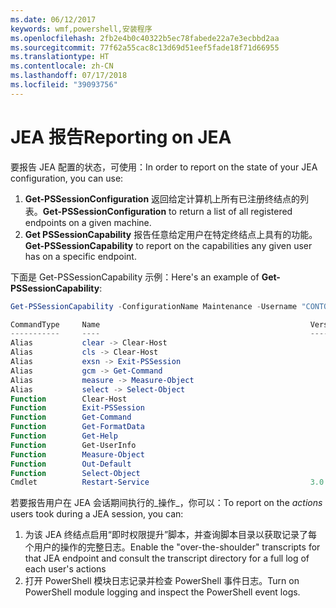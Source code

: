 ```yaml
---
ms.date: 06/12/2017
keywords: wmf,powershell,安装程序
ms.openlocfilehash: 2fb2e4b0c40322b5ec78fabede22a7e3ecbbd2aa
ms.sourcegitcommit: 77f62a55cac8c13d69d51eef5fade18f71d66955
ms.translationtype: HT
ms.contentlocale: zh-CN
ms.lasthandoff: 07/17/2018
ms.locfileid: "39093756"
---
```

# <a name="reporting-on-jea"></a><span data-ttu-id="4bb2a-102">JEA 报告</span><span class="sxs-lookup"><span data-stu-id="4bb2a-102">Reporting on JEA</span></span>

<span data-ttu-id="4bb2a-103">要报告 JEA 配置的状态，可使用：</span><span class="sxs-lookup"><span data-stu-id="4bb2a-103">In order to report on the state of your JEA configuration, you can use:</span></span>

1. <span data-ttu-id="4bb2a-104">**Get-PSSessionConfiguration** 返回给定计算机上所有已注册终结点的列表。</span><span class="sxs-lookup"><span data-stu-id="4bb2a-104">**Get-PSSessionConfiguration** to return a list of all registered endpoints on a given machine.</span></span>
1. <span data-ttu-id="4bb2a-105">**Get PSSessionCapability** 报告任意给定用户在特定终结点上具有的功能。</span><span class="sxs-lookup"><span data-stu-id="4bb2a-105">**Get-PSSessionCapability** to report on the capabilities any given user has on a specific endpoint.</span></span>

<span data-ttu-id="4bb2a-106">下面是 Get-PSSessionCapability 示例：</span><span class="sxs-lookup"><span data-stu-id="4bb2a-106">Here's an example of **Get-PSSessionCapability**:</span></span>

```powershell
Get-PSSessionCapability -ConfigurationName Maintenance -Username "CONTOSO\JohnDoe"

CommandType     Name                                               Version    Source
-----------     ----                                               -------    ------
Alias           clear -> Clear-Host
Alias           cls -> Clear-Host
Alias           exsn -> Exit-PSSession
Alias           gcm -> Get-Command
Alias           measure -> Measure-Object
Alias           select -> Select-Object
Function        Clear-Host
Function        Exit-PSSession
Function        Get-Command
Function        Get-FormatData
Function        Get-Help
Function        Get-UserInfo
Function        Measure-Object
Function        Out-Default
Function        Select-Object
Cmdlet          Restart-Service                                    3.0.0.0 Microsof...
```

<span data-ttu-id="4bb2a-107">若要报告用户在 JEA 会话期间执行的_操作_，你可以：</span><span class="sxs-lookup"><span data-stu-id="4bb2a-107">To report on the _actions_ users took during a JEA session, you can:</span></span>
1. <span data-ttu-id="4bb2a-108">为该 JEA 终结点启用“即时权限提升”脚本，并查询脚本目录以获取记录了每个用户的操作的完整日志。</span><span class="sxs-lookup"><span data-stu-id="4bb2a-108">Enable the "over-the-shoulder" transcripts for that JEA endpoint and consult the transcript directory for a full log of each user's actions</span></span>
2. <span data-ttu-id="4bb2a-109">打开 PowerShell 模块日志记录并检查 PowerShell 事件日志。</span><span class="sxs-lookup"><span data-stu-id="4bb2a-109">Turn on PowerShell module logging and inspect the PowerShell event logs.</span></span>
